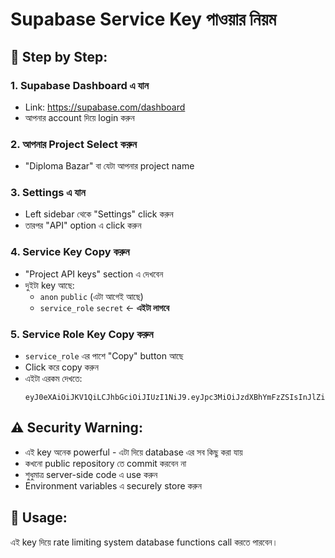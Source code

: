 # Supabase Service Key পাওয়ার নিয়ম

## 🔗 Step by Step:

### 1. Supabase Dashboard এ যান
- Link: https://supabase.com/dashboard
- আপনার account দিয়ে login করুন

### 2. আপনার Project Select করুন
- "Diploma Bazar" বা যেটা আপনার project name

### 3. Settings এ যান
- Left sidebar থেকে "Settings" click করুন
- তারপর "API" option এ click করুন

### 4. Service Key Copy করুন
- "Project API keys" section এ দেখবেন
- দুইটা key আছে:
  - `anon` `public` (এটা আগেই আছে)
  - `service_role` `secret` ← **এইটা লাগবে**

### 5. Service Role Key Copy করুন
- `service_role` এর পাশে "Copy" button আছে
- Click করে copy করুন
- এইটা এরকম দেখতে: 
  ```
  eyJ0eXAiOiJKV1QiLCJhbGciOiJIUzI1NiJ9.eyJpc3MiOiJzdXBhYmFzZSIsInJlZiI6InlyeWVyamdpZHN5ZmlvaG1wZW9jIiwicm9sZSI6InNlcnZpY2Vfcm9sZSIsImlhdCI6MTY0OTMxMjUwNCwiZXhwIjoxOTY0ODg4NTA0fQ.abc123xyz...
  ```

## ⚠️ Security Warning:
- এই key অনেক powerful - এটা দিয়ে database এর সব কিছু করা যায়
- কখনো public repository তে commit করবেন না
- শুধুমাত্র server-side code এ use করুন
- Environment variables এ securely store করুন

## 🚀 Usage:
এই key দিয়ে rate limiting system database functions call করতে পারবেন।
